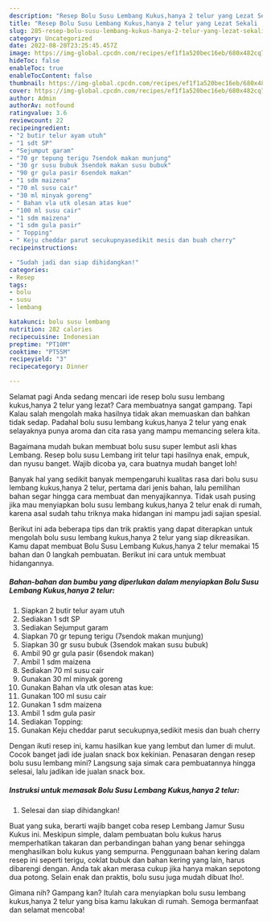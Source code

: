 ```yaml
---
description: "Resep Bolu Susu Lembang Kukus,hanya 2 telur yang Lezat Sekali , Menggugah Selera"
title: "Resep Bolu Susu Lembang Kukus,hanya 2 telur yang Lezat Sekali , Menggugah Selera"
slug: 285-resep-bolu-susu-lembang-kukus-hanya-2-telur-yang-lezat-sekali-menggugah-selera
category: Uncategorized
date: 2022-08-20T23:25:45.457Z
image: https://img-global.cpcdn.com/recipes/ef1f1a520bec16eb/680x482cq70/bolu-susu-lembang-kukushanya-2-telur-foto-resep-utama.jpg
hideToc: false
enableToc: true
enableTocContent: false
thumbnail: https://img-global.cpcdn.com/recipes/ef1f1a520bec16eb/680x482cq70/bolu-susu-lembang-kukushanya-2-telur-foto-resep-utama.jpg
cover: https://img-global.cpcdn.com/recipes/ef1f1a520bec16eb/680x482cq70/bolu-susu-lembang-kukushanya-2-telur-foto-resep-utama.jpg
author: Admin
authorAv: notfound
ratingvalue: 3.6
reviewcount: 22
recipeingredient:
- "2 butir telur ayam utuh"
- "1 sdt SP"
- "Sejumput garam"
- "70 gr tepung terigu 7sendok makan munjung"
- "30 gr susu bubuk 3sendok makan susu bubuk"
- "90 gr gula pasir 6sendok makan"
- "1 sdm maizena"
- "70 ml susu cair"
- "30 ml minyak goreng"
- " Bahan vla utk olesan atas kue"
- "100 ml susu cair"
- "1 sdm maizena"
- "1 sdm gula pasir"
- " Topping"
- " Keju cheddar parut secukupnyasedikit mesis dan buah cherry"
recipeinstructions:

- "Sudah jadi dan siap dihidangkan!"
categories:
- Resep
tags:
- bolu
- susu
- lembang

katakunci: bolu susu lembang 
nutrition: 282 calories
recipecuisine: Indonesian
preptime: "PT10M"
cooktime: "PT55M"
recipeyield: "3"
recipecategory: Dinner

---
```



Selamat pagi Anda sedang mencari ide resep bolu susu lembang kukus,hanya 2 telur yang lezat? Cara membuatnya sangat gampang. Tapi Kalau salah mengolah maka hasilnya tidak akan memuaskan dan bahkan tidak sedap. Padahal bolu susu lembang kukus,hanya 2 telur yang enak selayaknya punya aroma dan cita rasa yang mampu memancing selera kita.


Bagaimana mudah bukan membuat bolu susu super lembut asli khas Lembang. Resep bolu susu Lembang irit telur tapi hasilnya enak, empuk, dan nyusu banget. Wajib dicoba ya, cara buatnya mudah banget loh!

Banyak hal yang sedikit banyak mempengaruhi kualitas rasa dari bolu susu lembang kukus,hanya 2 telur, pertama dari jenis bahan, lalu pemilihan bahan segar hingga cara membuat dan menyajikannya. Tidak usah pusing jika mau menyiapkan bolu susu lembang kukus,hanya 2 telur enak di rumah, karena asal sudah tahu triknya maka hidangan ini mampu jadi sajian spesial.


Berikut ini ada beberapa tips dan trik praktis yang dapat diterapkan untuk mengolah bolu susu lembang kukus,hanya 2 telur yang siap dikreasikan. Kamu dapat membuat Bolu Susu Lembang Kukus,hanya 2 telur memakai 15 bahan dan 0 langkah pembuatan. Berikut ini cara untuk membuat hidangannya.

<!--inarticleads1-->

##### Bahan-bahan dan bumbu yang diperlukan dalam menyiapkan Bolu Susu Lembang Kukus,hanya 2 telur:

1. Siapkan 2 butir telur ayam utuh
1. Sediakan 1 sdt SP
1. Sediakan Sejumput garam
1. Siapkan 70 gr tepung terigu (7sendok makan munjung)
1. Siapkan 30 gr susu bubuk (3sendok makan susu bubuk)
1. Ambil 90 gr gula pasir (6sendok makan)
1. Ambil 1 sdm maizena
1. Sediakan 70 ml susu cair
1. Gunakan 30 ml minyak goreng
1. Gunakan  Bahan vla utk olesan atas kue:
1. Gunakan 100 ml susu cair
1. Gunakan 1 sdm maizena
1. Ambil 1 sdm gula pasir
1. Sediakan  Topping:
1. Gunakan  Keju cheddar parut secukupnya,sedikit mesis dan buah cherry


Dengan ikuti resep ini, kamu hasilkan kue yang lembut dan lumer di mulut. Cocok banget jadi ide jualan snack box kekinian. Penasaran dengan resep bolu susu lembang mini? Langsung saja simak cara pembuatannya hingga selesai, lalu jadikan ide jualan snack box. 

<!--inarticleads2-->

##### Instruksi untuk memasak Bolu Susu Lembang Kukus,hanya 2 telur:


1. Selesai dan siap dihidangkan!

Buat yang suka, berarti wajib banget coba resep Lembang Jamur Susu Kukus ini. Meskipun simple, dalam pembuatan bolu kukus harus memperhatikan takaran dan perbandingan bahan yang benar sehingga menghasilkan bolu kukus yang sempurna. Penggunaan bahan kering dalam resep ini seperti terigu, coklat bubuk dan bahan kering yang lain, harus dibarengi dengan. Anda tak akan merasa cukup jika hanya makan sepotong dua potong. Selain enak dan praktis, bolu susu juga mudah dibuat lho!. 

Gimana nih? Gampang kan? Itulah cara menyiapkan bolu susu lembang kukus,hanya 2 telur yang bisa kamu lakukan di rumah. Semoga bermanfaat dan selamat mencoba!
